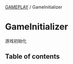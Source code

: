 [GAMEPLAY](../groups/GAMEPLAY.GAMEPLAY.md) / GameInitializer

# GameInitializer <Badge type="tip" text="Class" /> <Score text="GameInitializer" />

游戏初始化

## Table of contents
